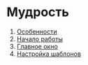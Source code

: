 # Мудрость

1. [Особенности](https://github.com/Alexxx180/Wisdom/blob/master/Instruction/Wisdom/Features-ru.md)
2. [Начало работы](https://github.com/Alexxx180/Wisdom/blob/master/Instruction/Wisdom/README-ru.md)
3. [Главное окно](https://github.com/Alexxx180/Wisdom/blob/master/Instruction/Wisdom/Main-ru.md)
4. [Настройка шаблонов](https://github.com/Alexxx180/Wisdom/blob/master/Instruction/Wisdom/Templates-ru.md)

